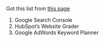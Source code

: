 
Got this list from [this page](https://www.dreamhost.com/blog/seo-tools-to-optimize-website-success/)
1.  Google Search Console
2.  HubSpot’s Website Grader
3.  Google AdWords Keyword Planner